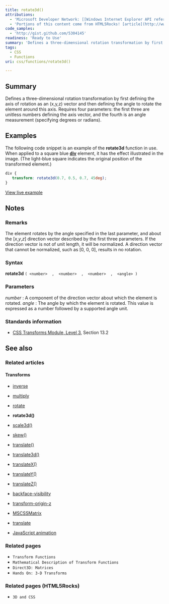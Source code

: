 ```yaml
---
title: rotate3d()
attributions:
  - 'Microsoft Developer Network: [[Windows Internet Explorer API reference](http://msdn.microsoft.com/en-us/library/ie/hh828809%28v=vs.85%29.aspx) Article]'
  - 'Portions of this content come from HTML5Rocks! [article](http://www.html5rocks.com/en/tutorials/3d/css/)'
code_samples:
  - 'http://gist.github.com/5304145'
readiness: 'Ready to Use'
summary: 'Defines a three-dimensional rotation transformation by first defining the axis of rotation as an (x,y,z) vector and then defining the angle to rotate the element around this axis.  Requires four parameters: the first three are unitless numbers defining the axis vector, and the fourth is an angle measurement (specifying degrees or radians).'
tags:
  - CSS
  - Functions
uri: css/functions/rotate3d()

---
```

## Summary

Defines a three-dimensional rotation transformation by first defining the axis of rotation as an (x,y,z) vector and then defining the angle to rotate the element around this axis. Requires four parameters: the first three are unitless numbers defining the axis vector, and the fourth is an angle measurement (specifying degrees or radians).

## Examples

The following code snippet is an example of the **rotate3d** function in use. When applied to a square blue [**div**](/html/elements/div) element, it has the effect illustrated in the image. (The light-blue square indicates the original position of the transformed element.)

``` css
div {
   transform: rotate3d(0.7, 0.5, 0.7, 45deg);
}
```

[View live example](http://code.webplatform.org/gist/5304145)

## Notes

### Remarks

The element rotates by the angle specified in the last parameter, and about the [*x*,*y*,*z*] direction vector described by the first three parameters. If the direction vector is not of unit length, it will be normalized. A direction vector that cannot be normalized, such as [0, 0, 0], results in no rotation.

### Syntax

**rotate3d** `( <number>  ,  <number>  ,  <number>  ,  <angle> )`

### Parameters

*number*
:   A component of the direction vector about which the element is rotated.
*angle*
:   The angle by which the element is rotated. This value is expressed as a number followed by a supported angle unit.

### Standards information

-   [CSS Transforms Module, Level 3](http://go.microsoft.com/fwlink/p/?LinkID=223145), Section 13.2

## See also

### Related articles

#### Transforms

-   [inverse](/css/cssom/MSCSSMatrix/methods/inverse)

-   [multiply](/css/cssom/MSCSSMatrix/methods/multiply)

-   [rotate](/css/cssom/MSCSSMatrix/methods/rotate)

-   **rotate3d()**

-   [scale3d()](/css/functions/scale3d())

-   [skew()](/css/functions/skew())

-   [translate()](/css/functions/translate())

-   [translate3d()](/css/functions/translate3d())

-   [translateX()](/css/functions/translateX())

-   [translateY()](/css/functions/translateY())

-   [translateZ()](/css/functions/translateZ())

-   [backface-visibility](/css/properties/backface-visibility)

-   [transform-origin-z](/css/properties/transform-origin-z)

-   [MSCSSMatrix](/css/transforms/MSCSSMatrix)

-   [translate](/css/transforms/MSCSSMatrix/translate)

-   [JavaScript animation](/tutorials/animation_in_javascript_2)

### Related pages

-   `Transform Functions`
-   `Mathematical Description of Transform Functions`
-   `Direct3D: Matrices`
-   `Hands On: 3-D Transforms`

### Related pages (HTML5Rocks)

-   `3D and CSS`
